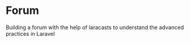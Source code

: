 # Forum

Building a forum with the help of laracasts to understand the advanced practices in Laravel
